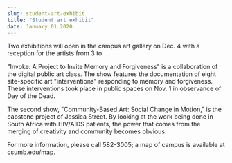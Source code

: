 ```yaml
---
slug: student-art-exhibit
title: "Student art exhibit"
date: January 01 2020
---
```


<p>Two exhibitions will open in the campus art gallery on Dec. 4 with a reception for the artists from 3 to
</p><p>"Invoke: A Project to Invite Memory and Forgiveness" is a collaboration of the digital public art class. The show features the documentation of eight site-specific art "interventions" responding to memory and forgiveness. These interventions took place in public spaces on Nov. 1 in observance of Day of the Dead.
</p><p>The second show, "Community-Based Art: Social Change in Motion," is the capstone project of Jessica Street. By looking at the work being done in South Africa with HIV/AIDS patients, the power that comes from the merging of creativity and community becomes obvious.
</p><p>For more information, please call 582-3005; a map of campus is available at csumb.edu/map.
</p>
